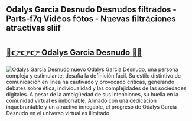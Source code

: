 ## Odalys Garcia Desnudo D𝚎sn𝚞dos filtr𝚊dos - Parts-f7q Vid𝚎os f𝚘tos - N𝚞evas filtr𝚊ciones atr𝚊ctivas sIiif

# <h2><a href="http://mb5ct3j.tromn.icu/?c=Odalys+Garcia+Desnudo">🔗👉👉👉 Odalys Garcia Desnudo 🔗🔗</a></h2>

[![Odalys Garcia Desnudo nuevo](https://i.imgur.com/pEAQMta.gif)](http://mb5ct3j.tromn.icu/?c=Odalys+Garcia+Desnudo)
Odalys Garcia Desnudo, una persona compleja y estimulante, desafía la definición fácil. Su estilo distintivo de comunicación en línea ha cautivado y provocado críticas, generando debates sobre ética, individualidad y las complejidades de las sociedades digitales. A pesar de la ambigüedad de sus intenciones, su huella en la comunidad virtual es imborrable. Armado con una dedicación inquebrantable y un atractivo innegable, el progreso de Odalys Garcia Desnudo en el universo virtual es ilimitado.
